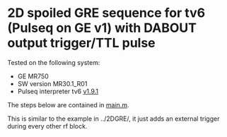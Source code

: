 # 2D spoiled GRE sequence for tv6 (Pulseq on GE v1) with DABOUT output trigger/TTL pulse

Tested on the following system:
* GE MR750 
* SW version MR30.1_R01
* Pulseq interpreter tv6 [v1.9.1](https://github.com/jfnielsen/TOPPEpsdSourceCode/releases/tag/v1.9.1)

The steps below are contained in [main.m](main.m).

This is similar to the example in ../2DGRE/, it just adds an external trigger 
during every other rf block.
